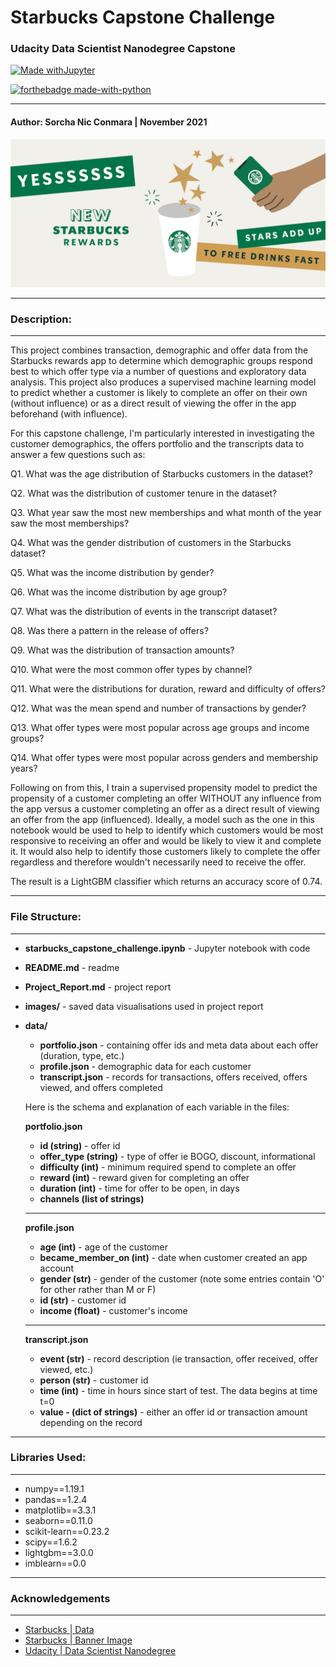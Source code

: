 # Starbucks Capstone Challenge

### Udacity Data Scientist Nanodegree Capstone

[![Made withJupyter](https://img.shields.io/badge/Made%20with-Jupyter-orange?style=for-the-badge&logo=Jupyter)](https://jupyter.org/try)

[![forthebadge made-with-python](http://ForTheBadge.com/images/badges/made-with-python.svg)](https://www.python.org/)

---

#### Author: Sorcha Nic Conmara | November 2021

![image](images/starbucks_offers.png)

---

### Description:

---
This project combines transaction, demographic and offer data from the Starbucks rewards app to determine which demographic groups respond best to which offer type via a number of questions and exploratory data analysis. This project also produces a supervised machine learning model to predict whether a customer is likely to complete an offer on their own (without influence) or as a direct result of viewing the offer in the app beforehand (with influence).

For this capstone challenge, I'm particularly interested in investigating the customer demographics, the offers portfolio and the transcripts data to answer a few questions such as:

Q1. What was the age distribution of Starbucks customers in the dataset?

Q2. What was the distribution of customer tenure in the dataset?

Q3. What year saw the most new memberships and what month of the year saw the most memberships?

Q4. What was the gender distribution of customers in the Starbucks dataset?

Q5. What was the income distribution by gender?

Q6. What was the income distribution by age group?

Q7. What was the distribution of events in the transcript dataset?

Q8. Was there a pattern in the release of offers?

Q9. What was the distribution of transaction amounts?

Q10. What were the most common offer types by channel?

Q11. What were the distributions for duration, reward and difficulty of offers?

Q12. What was the mean spend and number of transactions by gender?

Q13. What offer types were most popular across age groups and income groups?

Q14. What offer types were most popular across genders and membership years?

Following on from this, I train a supervised propensity model to predict the propensity of a customer completing an offer WITHOUT any influence from the app versus a customer completing an offer as a direct result of viewing an offer from the app (influenced). Ideally, a model such as the one in this notebook would be used to help to identify which customers would be most responsive to receiving an offer and would be likely to view it and complete it. It would also help to identify those customers likely to complete the offer regardless and therefore wouldn't necessarily need to receive the offer.

The result is a LightGBM classifier which returns an accuracy score of 0.74.

---
### File Structure:

---
    
- **starbucks_capstone_challenge.ipynb** - Jupyter notebook with code
    
- **README.md** - readme

- **Project_Report.md** - project report
  
- **images/** - saved data visualisations used in project report

- **data/** 
    * **portfolio.json** - containing offer ids and meta data about each offer (duration, type, etc.)
    * **profile.json** - demographic data for each customer
    * **transcript.json** - records for transactions, offers received, offers viewed, and offers completed


    Here is the schema and explanation of each variable in the files:
    
    **portfolio.json**
    * **id (string)** - offer id
    * **offer_type (string)** - type of offer ie BOGO, discount, informational
    * **difficulty (int)** - minimum required spend to complete an offer
    * **reward (int)** - reward given for completing an offer
    * **duration (int)** - time for offer to be open, in days
    * **channels (list of strings)**
    ---
    **profile.json**
    * **age (int)** - age of the customer 
    * **became_member_on (int)** - date when customer created an app account
    * **gender (str)** - gender of the customer (note some entries contain 'O' for other rather than M or F)
    * **id (str)** - customer id
    * **income (float)** - customer's income
    ---
    **transcript.json**
    * **event (str)** - record description (ie transaction, offer received, offer viewed, etc.)
    * **person (str)** - customer id
    * **time (int)** - time in hours since start of test. The data begins at time t=0
    * **value - (dict of strings)** - either an offer id or transaction amount depending on the record


___

### Libraries Used:

---

- numpy==1.19.1
- pandas==1.2.4
- matplotlib==3.3.1
- seaborn==0.11.0
- scikit-learn==0.23.2
- scipy==1.6.2
- lightgbm==3.0.0
- imblearn==0.0

---
### Acknowledgements

---
* [Starbucks | Data](https://www.starbucks.com/)
* [Starbucks | Banner Image](https://stories.starbucks.com/emea/stories/2020/introducing-the-new-starbucks-rewards/)
* [Udacity | Data Scientist Nanodegree](https://www.udacity.com/course/data-scientist-nanodegree--nd025)
